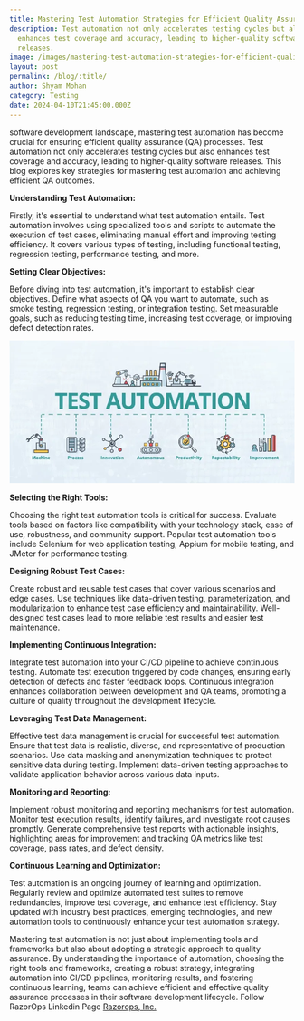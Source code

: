 ```yaml
---
title: Mastering Test Automation Strategies for Efficient Quality Assurance
description: Test automation not only accelerates testing cycles but also
  enhances test coverage and accuracy, leading to higher-quality software
  releases.
image: /images/mastering-test-automation-strategies-for-efficient-quality-assurance.webp
layout: post
permalink: /blog/:title/
author: Shyam Mohan
category: Testing
date: 2024-04-10T21:45:00.000Z
---
```


software development landscape, mastering test automation has become crucial for ensuring efficient quality assurance (QA) processes. Test automation not only accelerates testing cycles but also enhances test coverage and accuracy, leading to higher-quality software releases. This blog explores key strategies for mastering test automation and achieving efficient QA outcomes.

**Understanding Test Automation:**

Firstly, it's essential to understand what test automation entails. Test automation involves using specialized tools and scripts to automate the execution of test cases, eliminating manual effort and improving testing efficiency. It covers various types of testing, including functional testing, regression testing, performance testing, and more.

**Setting Clear Objectives:**

Before diving into test automation, it's important to establish clear objectives. Define what aspects of QA you want to automate, such as smoke testing, regression testing, or integration testing. Set measurable goals, such as reducing testing time, increasing test coverage, or improving defect detection rates.

  
![](images/test-automation.webp)

**Selecting the Right Tools:**

Choosing the right test automation tools is critical for success. Evaluate tools based on factors like compatibility with your technology stack, ease of use, robustness, and community support. Popular test automation tools include Selenium for web application testing, Appium for mobile testing, and JMeter for performance testing.

**Designing Robust Test Cases:**

Create robust and reusable test cases that cover various scenarios and edge cases. Use techniques like data-driven testing, parameterization, and modularization to enhance test case efficiency and maintainability. Well-designed test cases lead to more reliable test results and easier test maintenance.

**Implementing Continuous Integration:**

Integrate test automation into your CI/CD pipeline to achieve continuous testing. Automate test execution triggered by code changes, ensuring early detection of defects and faster feedback loops. Continuous integration enhances collaboration between development and QA teams, promoting a culture of quality throughout the development lifecycle.

**Leveraging Test Data Management:**

Effective test data management is crucial for successful test automation. Ensure that test data is realistic, diverse, and representative of production scenarios. Use data masking and anonymization techniques to protect sensitive data during testing. Implement data-driven testing approaches to validate application behavior across various data inputs.

**Monitoring and Reporting:**

Implement robust monitoring and reporting mechanisms for test automation. Monitor test execution results, identify failures, and investigate root causes promptly. Generate comprehensive test reports with actionable insights, highlighting areas for improvement and tracking QA metrics like test coverage, pass rates, and defect density.

**Continuous Learning and Optimization:**

Test automation is an ongoing journey of learning and optimization. Regularly review and optimize automated test suites to remove redundancies, improve test coverage, and enhance test efficiency. Stay updated with industry best practices, emerging technologies, and new automation tools to continuously enhance your test automation strategy.

Mastering test automation is not just about implementing tools and frameworks but also about adopting a strategic approach to quality assurance. By understanding the importance of automation, choosing the right tools and frameworks, creating a robust strategy, integrating automation into CI/CD pipelines, monitoring results, and fostering continuous learning, teams can achieve efficient and effective quality assurance processes in their software development lifecycle. Follow RazorOps Linkedin Page  [Razorops, Inc.](https://www.linkedin.com/company/razorops)
